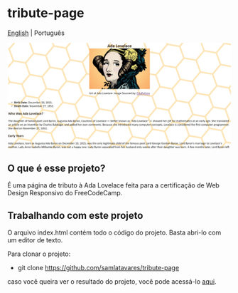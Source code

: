 # tribute-page
<a href="https://github.com/samlatavares/tribute-page/tree/main/README.md">English</a> | <span>Português</span>

<img id="image" src="images/screenshot-tribute-page.jpg" alt="Printscreen da tela."></img>

## O que é esse projeto?
É uma página de tributo à Ada Lovelace feita para a certificação de Web Design Responsivo do FreeCodeCamp.

## Trabalhando com este projeto
O arquivo index.html contém todo o código do projeto. Basta abri-lo com um editor de texto.

Para clonar o projeto:
- git clone https://github.com/samlatavares/tribute-page


caso você queira ver o resultado do projeto, você pode acessá-lo <a href="https://samlatavares.github.io/tribute-page/" target="_blank">aqui</a>.